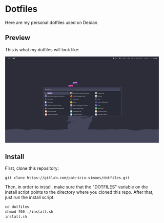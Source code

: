 # Dotfiles

Here are my personal dotfiles used on Debian.

## Preview

This is what my dotfiles will look like:

![Preview](./assets/preview.png)

## Install

First, clone this repository:

```
git clone https://gitlab.com/patricio-simoes/dotfiles.git
```

Then, in order to install, make sure that the "DOTFILES" variable on the install script points to the directory where you cloned this repo.
After that, just run the install script:

```
cd dotfiles
chmod 700 ./install.sh
install.sh
```
